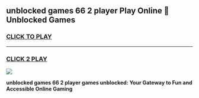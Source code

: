 
## unblocked games 66 2 player Play Online 👋 Unblocked Games
<h3>
<a href="https://premium.freeplayer.one?title=unblocked_games_66_2_player&ref=19F">CLICK TO PLAY</a></h3>
<hr>

<h3>
<a href="https://premium.freeplayer.one?title=unblocked_games_66_2_player&ref=19F">CLICK 2 PLAY</a>
  
</h3>

<a href="https://premium.freeplayer.one?title=unblocked_games_66_2_player&ref=19F"><img src="https://clearcache.store/games.png"></a>


**unblocked games 66 2 player games unblocked: Your Gateway to Fun and Accessible Online Gaming**
